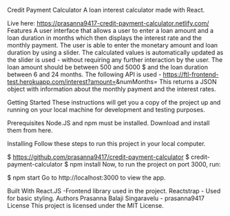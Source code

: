 Credit Payment Calculator
A loan interest calculator made with React.

Live here: https://prasanna9417-credit-payment-calculator.netlify.com/
Features
A user interface that allows a user to enter a loan amount and a loan duration in months which then displays the interest rate and the monthly payment.
The user is able to enter the monetary amount and loan duration by using a slider.
The calculated values is automatically updated as the slider is used - without requiring any further interaction by the user.
The loan amount should be between 500 and 5000 $ and the loan duration between 6 and 24 months.
The following API is used - https://ftl-frontend-test.herokuapp.com/interest?amount=<amount>&numMonths=<numMonths>
This returns a JSON object with information about the monthly payment and the interest rates.

Getting Started
These instructions will get you a copy of the project up and running on your local machine for development and testing purposes.

Prerequisites
Node.JS and npm must be installed. Download and install them from here.

Installing
Follow these steps to run this project in your local computer.

$ https://github.com/prasanna9417/credit-payment-calculator
$ credit-payment-calculator
$ npm install
Now, to run the project on port 3000, run:

$ npm start
Go to http://localhost:3000 to view the app.

Built With
React.JS -Frontend library used in the project.
Reactstrap - Used for basic styling.
Authors
Prasanna Balaji Singaravelu - prasanna9417
License
This project is licensed under the MIT License.
